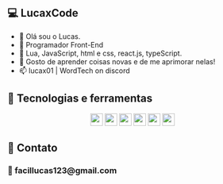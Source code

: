 ## 💻 LucaxCode
- 👋 Olá sou o Lucas.
- 👀 Programador Front-End
- 🌱 Lua, JavaScript, html e css, react.js, typeScript.
- 💞️ Gosto de aprender coisas novas e de me aprimorar nelas!
- 📫 lucax01 | WordTech on discord

## 🧪 Tecnologias e ferramentas

<p align="center">
<img src="https://img.shields.io/badge/javascript-%23F7DF1E.svg?&style=for-the-badge&logo=javascript&logoColor=black" height="25"/>
<img src="https://img.shields.io/badge/Html-ffa500.svg?style=for-the-badge&logo=html5&logoColor=white" height="25" />
<img src="https://img.shields.io/badge/Css-7273ff.svg?style=for-the-badge&logo=css3&logoColor=white" height="25" />
<img src="https://img.shields.io/badge/node.js%20-%2343853D.svg?&style=for-the-badge&logo=node.js&logoColor=white" height="25"/>
<img src="https://img.shields.io/badge/-GitHub-181717?style=flat-square&logo=github" height="25"/>
 <img src="https://img.shields.io/badge/typescript-blue.svg?&style=for-the-badge&logo=typescript&logoColor=white" height="25"/>
</p> 

## 📡 Contato 
<p align="center">
<h3>🔗 facillucas123@gmail.com</h3>
</p>

<!---
lucas-henr/lucas-henr is a ✨ special ✨ repository because its `README.md` (this file) appears on your GitHub profile.
You can click the Preview link to take a look at your changes.
--->
